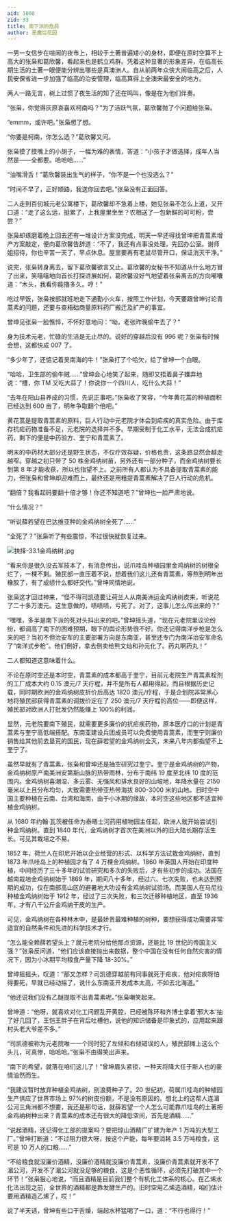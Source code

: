 ```yaml
---
aid: 1008
zid: 33
title: 南下派的危局
author: 恶魔后花园
---
```


一男一女信步在喧闹的夜市上，相较于土著普遍矮小的身材，即便在原时空算不上高大的张枭和葛欣馨，看起来也是鹤立鸡群。凭着这种显著的形象差异，在临高长期生活的土著一眼便能分辨出哪些是真澳洲人。自从前两年众侠大闹临高之后，人民安保省进一步加强了临高的治安管理，临高算得上全澳宋最安全的地方。

两人一路无言，树上过惯了夜生活的知了还在鸣叫，像是在为他们伴奏。

“张枭，你觉得灰原哀喜欢柯南吗？”为了活跃气氛，葛欣馨抛了个问题给张枭。

“emmm，或许吧。”张枭想了想。

“你要是柯南，你怎么选？”葛欣馨又问。

张枭摸了摸嘴上的小胡子，一幅为难的表情，答道：“小孩子才做选择，成年人当然是——全都要。哈哈哈……”

“油嘴滑舌！”葛欣馨装出生气的样子，“你不是一个也没选么？”

“时间不早了，正好顺路，我送你回去吧。”张枭没有正面回答。

二人走到百仞城元老公寓楼下，葛欣馨却不急着上楼，她见张枭不怎么上道，又开口道：“走了这么远，挺累了，上我屋里坐坐？农相送了一包新鲜的可可粉，尝尝？”

张枭却琢磨着晚上回去还有一堆设计方案没完成，明天一早还得找曾坤把青蒿素增产方案敲定，便向葛欣馨告辞道：“不了，我还有点事没处理，先回办公室。谢师姐招待，你也辛苦一天了，早点休息。屋里要再有老鼠尽管开口，保证消灭干净。”

说完，张枭转身离去，留下葛欣馨欲言又止。葛欣馨的女秘书不知道从什么地方冒了出来，笑嘻嘻地向首长打探进展如何，葛欣馨没好气地望着张枭离去的方向嘟囔道：“木头，我看你能撸多久。哼！”

吃过早饭，张枭按部就班地走下通勤小火车，按照工作计划，今天要跟曾坤讨论青蒿素的问题，还要与查梧础商量原料药厂搬迁及扩产的事宜。

曾坤见张枭一脸憔悴，不怀好意地问：“呦，老张昨晚偷牛去了？”

身为技术元老，忙碌的生活是无止尽的。说好的穿越后没有 996 呢？张枭有时候会想，这都快成 007 了。

“多少年了，还惦记着吴南海的牛！”张枭打了个哈欠，给了曾坤一个白眼。

“哈哈，卫生部的偷牛贼……”曾坤会心地笑了起来，随即又捂着鼻子嫌弃地说：“槽，你 TM 又吃大蒜了！你说你一个四川人，吃什么大蒜！”

“去年在阳山县养成的习惯，先说正事吧。”张枭收了笑容，“今年黄花蒿的种植面积已经达到 600 亩了，明年争取翻个倍吧。”

黄花蒿是提取青蒿素的原料，巨人行动中元老院才体会到疟疾的真实危险。由于库存抗疟药物准备不足，元老院的选择并不多。早期受制于化工水平，无法合成抗疟药，剩下的便是中药验方、奎宁和青蒿素了。

明末的中药材大部分还是野生状态，不仅疗效存疑，价格也贵，这条路显然会越走越窄。穿越之初只带了 50 株金鸡纳树苗，另外还有一部分种子，而金鸡纳树要长到第 8 年才能收获，所以也指望不上。之前所有人都认为不具备提取青蒿素的能力，但张枭和曾坤却迎难而上，最终还是用粗提青蒿素解决了巨人行动的危机。

“翻倍？我看起码要翻十倍才够！你还不知道吧？”曾坤也一脸严肃地说。

“什么情况？”

“听说薛若望在巴达维亚种的金鸡纳树全死了……”

“全死了？”张枭听了有些震惊，不过很快就恢复过来。

![抉择-33.1金鸡纳树.jpg](/1008/抉择-33.1金鸡纳树.jpg)

“看来你是很久没去军技本了，有消息传出，说爪哇岛种植园里金鸡纳树的树根全烂了，一棵不剩。殖民部一直压着不说，想着我们这儿还有青蒿素，等熬到明年出橡胶了，有了成绩什么都好交代。”曾坤同情地说。

张枭这才回过神来，“怪不得司凯德要让荷兰人从南美洲运金鸡纳树皮来，听说花了二十多万澳元。这生意做的，啧啧啧，亏死了。对了，这事儿怎么传出来的？”

“嘿嘿，多半是南下派的死对头抖出来的吧。”曾坤摇头道，“现在元老院里议论纷纷，都调高了南下的困难预期，眼下的舆论形势很不好。你还记得南洋步枪是怎么来的吧？当初不但治安军的主要部署方向是东南亚，甚至还专门为南洋治安军命名了“南洋式步枪”。他们倒好，拿去倒卖给熊文灿和孙元化了。药丸啊药丸！”

二人都知道这意味着什么。

不论在原时空还是本时空，青蒿素的成本都高于奎宁，目前元老院生产青蒿素栓剂的工厂成本大约 0.15 澳元/7 天疗程，并不是所有人都用得起，而且根据历史记载，同时期欧洲的金鸡纳树皮折价后高达 1820 澳元/疗程，于是企划院非常黑心地将殖民部获得青蒿素的调拨价定在了 250 澳元/7 天疗程的高位——即便这样，殖民部对欧洲人打批发仍然能赚上 100%的利润。

显然，元老院要南下殖民，就需要更多廉价的抗疟疾药物，原本医疗口的计划是青蒿素与奎宁高低端搭配。东南亚建设兵团成员可以免费使用青蒿素，而奎宁则廉价销售给其他前去垦荒的国民，现在薛若望的金鸡纳树全灭，未来八年内都指望不上奎宁了。

虽然早就有了青蒿素，张枭和曾坤还是抽空研究过奎宁。奎宁是金鸡纳树的产物，金鸡纳树原产南美洲安第斯山脉的热带雨林，分布于南纬 19 度至北纬 10 度的范围内。金鸡纳树喜潮湿、多云雾、无强风和排水良好的山坡地，年降水量在 2150 毫米以上且分布均匀，大致需要热带亚热带海拔 800-3000 米的山地。旧时空中国主要种植在云南、台湾和海南，由于小冰期的缘故，本时空这些地区都不适宜种植金鸡纳树。

从 1680 年约翰·瓦茨被任命为泰晤士河药用植物园主任起，欧洲人就开始尝试引种金鸡纳树。直到 1840 年代，金鸡纳树才首次在美洲以外的旧大陆长期存活生长。可见其栽培之不易。

1852 年，荷兰人在印尼开始以企业经营的形式、以科学方法试栽金鸡纳树，直到 1873 年爪哇岛上的种植园才有了 4 万棵金鸡纳树。1860 年英国人开始在印度种植，中间经历了三十多年的试验研究和多次的失败后，才有些初步的成功。法国在越南栽培金鸡纳树始于 1869 年，期间八十多年，经过六、七次失败，也未达到预期的成功，仅在南部高山区的避暑地大叻设有金鸡纳树试验场。而美国人在马尼拉种植金鸡纳树始于 1912 年，经过了三次失败，和三次迁移种植地区，直至 1936 年，才有八千公斤金鸡纳干皮的生产。

可见，金鸡纳树在各种林木中，是最娇贵最难种植的树种，要想获得成功需要非常适宜的自然条件和先进的科学技术才行。

“怎么能全赖薛若望头上？就元老院分给他那点资源，还能比 19 世纪的帝国主义强？”张枭反问道，“他们应该直接抛出来数据，整个中国在没有任何自然灾害的情况下，因为小冰期平均粮食产量下降 18-30%。”

曾坤摇摇头，叹道：“那又怎样？司凯德穿越前有同事就死于疟疾，他对疟疾呀怕得要死，早就已经动摇了，说什么东南亚开发成本太高，不如去北海道。”

“他还说我们没有乙醚提取不出青蒿素呢。”张枭嘲笑起来。

曾坤道：“他呀，就喜欢对化工问题乱开黄腔，已经被陈环和齐博士拿着‘邢大本’抽了好几回了，王恺王胖子在背后吐槽他，说他的知识储备是印象式的，应用起来跟村头老大爷差不多。”

“司凯德被称为元老院唯一一个同时犯了左倾和右倾错误的人，殖民部摊上这么个头儿，可真惨，哈哈哈。”张枭不由得笑出声来。

“南下的希望，就落在咱们这儿了！”曾坤眉头紧锁，一种天将降大任于斯人也的豪情油然而生。

“我建议暂时放弃种植金鸡纳树，别浪费种子了。20 世纪初，荷属爪哇岛的种植园生产供应了世界市场上 97%的树皮份额，不是没有原因的。想北上的这帮人连湄公河三角洲都不想要，我还是那句话，就薛若望一个人怎么可能靠爪哇岛的土著把金鸡纳树种出来？青蒿素的成本还有很大的降低空间，首先是酒精……”

“说起酒精，还记得化工部的提案吗？要把琼山酒精厂扩建为年产 1 万吨的大型工厂。”曾坤打断道：“不过阻力很大呀，按这个产能，每年要消耗 3.5 万吨粮食，这可是 10 万人的口粮……”

“不给粮食就没廉价酒精，没廉价酒精就没廉价青蒿素，没廉价青蒿素就开发不了湄公河，开发不了湄公河就没足够的粮食，这是个恶性循环，必须先打破其中一个环节！”张枭狠心地说，“而且酒精是目前我们整个有机化工体系的核心。在乙烯水化法出现之前，全世界的酒精都是靠发酵生产的。旧时空用乙烯造酒精，咱们估计要用酒精造乙烯了，哎！”

说了半天话，曾坤有些口干舌燥，端起水杯猛喝了一口，道：“不行也得行！”
